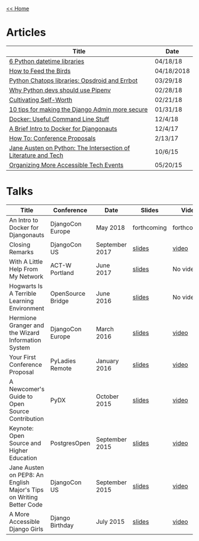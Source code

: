 [<< Home](../README.md)

# Articles 

| Title | Date | 
| ------------- | ------------- | 
| [6 Python datetime libraries](https://opensource.com/article/18/4/python-datetime-libraries) | 04/18/18 |
| [How to Feed the Birds](https://the-pastry-box-project.net/lacey-williams-henschel/2018-april-18) | 04/18/2018 |
| [Python Chatops libraries: Opsdroid and Errbot](https://opensource.com/article/18/3/python-chatops-libraries-opsdroid-and-errbot) | 03/29/18 |
| [Why Python devs should use Pipenv](https://opensource.com/article/18/2/why-python-devs-should-use-pipenv) | 02/28/18 |
| [Cultivating Self-Worth](https://the-pastry-box-project.net/lacey-williams-henschel/2018-february-21) | 02/21/18 |
| [10 tips for making the Django Admin more secure](https://opensource.com/article/18/1/10-tips-making-django-admin-more-secure) | 01/31/18 | 
| [Docker: Useful Command Line Stuff](https://www.revsys.com/tidbits/docker-useful-command-line-stuff/) | 12/4/18 | 
| [A Brief Intro to Docker for Djangonauts](https://www.revsys.com/tidbits/brief-intro-docker-djangonauts/) | 12/4/17 |
| [How To: Conference Proposals](https://www.laceyhenschel.com/blog/2017/2/13/how-to-conference-proposals) | 2/13/17 |
| [Jane Austen on Python: The Intersection of Literature and Tech](https://opensource.com/business/15/10/jane-austen-on-python) | 10/6/15 |
| [Organizing More Accessible Tech Events](https://modelviewculture.com/pieces/organizing-more-accessible-tech-events) | 05/20/15 | 

# Talks 

| Title | Conference | Date | Slides | Video |
| ------------- | ------------- | ------------- | ------------- | ------------- | 
| An Intro to Docker for Djangonauts | DjangoCon Europe | May 2018 | forthcoming | forthcoming |
| Closing Remarks | DjangoCon US | September 2017 | [slides](https://speakerdeck.com/williln/djangocon-us-2017-closing-remarks) | [video](https://www.youtube.com/watch?v=Bd52gyJaHzY) | 
| With A Little Help From My Network | ACT-W Portland | June 2017 | [slides](https://speakerdeck.com/williln/with-a-little-help-from-my-network) | No video | 
| Hogwarts Is A Terrible Learning Environment | OpenSource Bridge | June 2016 | [slides](https://speakerdeck.com/williln/hogwarts-is-a-terrible-learning-environment-discuss) | No video |
| Hermione Granger and the Wizard Information System | DjangoCon Europe | March 2016 | [slides](https://speakerdeck.com/williln/hermione-granger-and-the-wizard-information-system) | [video](https://opbeat.com/community/posts/hermione-granger-and-the-wizard-information-system-by-lacey-williams-henschel/) | 
| Your First Conference Proposal | PyLadies Remote | January 2016 | [slides](https://speakerdeck.com/williln/your-first-conference-proposal) | [video](https://www.youtube.com/watch?v=OAQAXVU1jIo) | 
| A Newcomer's Guide to Open Source Contribution | PyDX | October 2015 | [slides](https://speakerdeck.com/williln/a-newcomers-guide-to-open-source-contribution) | [video](https://www.youtube.com/watch?v=8QaezVWLydM&list=PL0ptQof34986LEI6vLu8tcEl9HhnR_u_J&index=3) |
| Keynote: Open Source and Higher Education | PostgresOpen | September 2015 | [slides](https://speakerdeck.com/williln/open-source-and-higher-education) | [video](https://www.youtube.com/watch?v=yBJ-CkNg5sU&index=33&list=PLN8NEqxwuywTblT58K6ATnCLi3qtwv_Q3) | 
| Jane Austen on PEP8: An English Major's Tips on Writing Better Code | DjangoCon US | September 2015 | [slides](https://speakerdeck.com/williln/jane-austen-on-pep8-an-english-majors-tips-on-writing-better-code) | [video](https://www.youtube.com/watch?v=55gXwFviOuQ&list=PLE7tQUdRKcyaRCK5zIQFW-5XcPZOE-y9t&index=38) | 
| A More Accessible Django Girls | Django Birthday | July 2015 | [slides](https://speakerdeck.com/williln/a-more-accessible-django-girls) | [video](https://www.youtube.com/watch?v=xTXt4dRa6Jc) |